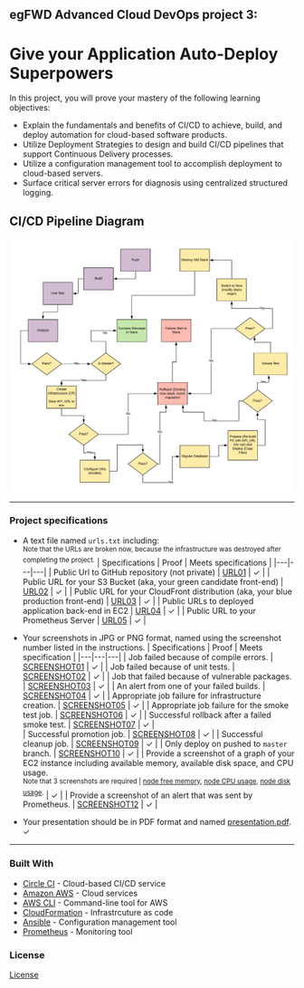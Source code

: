 ## egFWD Advanced Cloud DevOps project 3:
# Give your Application Auto-Deploy Superpowers

In this project, you will prove your mastery of the following learning objectives:

- Explain the fundamentals and benefits of CI/CD to achieve, build, and deploy automation for cloud-based software products.
- Utilize Deployment Strategies to design and build CI/CD pipelines that support Continuous Delivery processes.
- Utilize a configuration management tool to accomplish deployment to cloud-based servers.
- Surface critical server errors for diagnosis using centralized structured logging.

## CI/CD Pipeline Diagram
![pipeline diagrams.](pipeline.png)
___
### Project specifications

- A text file named `urls.txt` including:
  </br><sup>Note that the URLs are broken now, because the infrastructure was destroyed after completing the project.</sup>
  | Specifications | Proof | Meets specifications |
  |---|---|---|
  | Public Url to GitHub repository (not private) | [URL01](https://github.com/janw4ld/CI_CD-egFWD) | ✓ |
  | Public URL for your S3 Bucket (aka, your green candidate front-end) | [URL02](http://udapeople-a25da79.s3-website-us-east-1.amazonaws.com) | ✓ |
  | Public URL for your CloudFront distribution (aka, your blue production front-end) | [URL03](http://d3ibvx0yfd6z8u.cloudfront.net) | ✓ |
  | Public URLs to deployed application back-end in EC2 | [URL04](http://54.91.122.201:3030/api/status) | ✓ |
  | Public URL to your Prometheus Server | [URL05](http://ec2-44-202-141-5.compute-1.amazonaws.com:9090/targets) | ✓ |

- Your screenshots in JPG or PNG format, named using the screenshot number listed in the instructions.
  | Specifications | Proof | Meets specification |
  |---|---|---|
  | Job failed because of compile errors. | [SCREENSHOT01](udacity/submission/SCREENSHOT01.png) | ✓ |
  | Job failed because of unit tests. | [SCREENSHOT02](udacity/submission/SCREENSHOT02.png) | ✓ |
  | Job that failed because of vulnerable packages. | [SCREENSHOT03](udacity/submission/SCREENSHOT03.png) | ✓ |
  | An alert from one of your failed builds. | [SCREENSHOT04](udacity/submission/SCREENSHOT04.png) | ✓ |
  | Appropriate job failure for infrastructure creation. | [SCREENSHOT05](udacity/submission/SCREENSHOT05.png) | ✓ |
  | Appropriate job failure for the smoke test job. | [SCREENSHOT06](udacity/submission/SCREENSHOT06.png) | ✓ |
  | Successful rollback after a failed smoke test. | [SCREENSHOT07](udacity/submission/SCREENSHOT07.png) | ✓ |  
  | Successful promotion job. | [SCREENSHOT08](udacity/submission/SCREENSHOT08.png) | ✓ |
  | Successful cleanup job. | [SCREENSHOT09](udacity/submission/SCREENSHOT09.png) | ✓ |
  | Only deploy on pushed to `master` branch. | [SCREENSHOT10](udacity/submission/SCREENSHOT10.png) | ✓ |
  | Provide a screenshot of a graph of your EC2 instance including available memory, available disk space, and CPU usage. </br><sup>Note that 3 screenshots are required | [node free memory](udacity/submission/SCREENSHOT11_memory.png), [node CPU usage](udacity/submission/SCREENSHOT11_cpu.png), [node disk usage](udacity/submission/SCREENSHOT11_disk.png).</sup> | ✓ |
  | Provide a screenshot of an alert that was sent by Prometheus. | [SCREENSHOT12](udacity/submission/SCREENSHOT12.png) | ✓ |

- Your presentation should be in PDF format and named [presentation.pdf](udacity/submission/presentation.pdf). ✓
___
### Built With

- [Circle CI](www.circleci.com) - Cloud-based CI/CD service
- [Amazon AWS](https://aws.amazon.com/) - Cloud services
- [AWS CLI](https://aws.amazon.com/cli/) - Command-line tool for AWS
- [CloudFormation](https://aws.amazon.com/cloudformation/) - Infrastrcuture as code
- [Ansible](https://www.ansible.com/) - Configuration management tool
- [Prometheus](https://prometheus.io/) - Monitoring tool

### License

[License](LICENSE.md)

